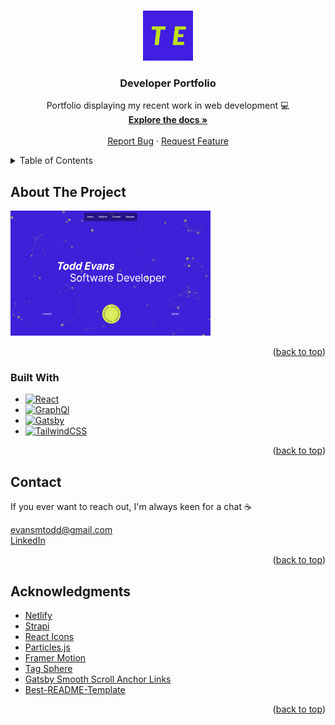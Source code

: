 <a name="readme-top"></a>

<!-- PROJECT LOGO -->
<br />
<div align="center">
  <a href="https://github.com/tomiev/portfolio">
    <img src="static/favicon.ico" alt="Logo" width="80" height="80">
  </a>

<h3 align="center">Developer Portfolio</h3>

  <p align="center">
    Portfolio displaying my recent work in web development 💻
    <br />
    <a href="https://github.com/tomiev/portfolio"><strong>Explore the docs »</strong></a>
    <br />
    <br />
    <a href="https://github.com/tomiev/portfolio/issues">Report Bug</a>
    ·
    <a href="https://github.com/tomiev/portfolio/issues">Request Feature</a>
  </p>
</div>



<!-- TABLE OF CONTENTS -->
<details>
  <summary>Table of Contents</summary>
  <ol>
    <li>
      <a href="#about-the-project">About The Project</a>
      <ul>
        <li><a href="#built-with">Built With</a></li>
      </ul>
    </li>
    <li><a href="#contact">Contact</a></li>
    <li><a href="#acknowledgments">Acknowledgments</a></li>
  </ol>
</details>



<!-- ABOUT THE PROJECT -->
## About The Project

  <a href="https://toddevans.dev">
    <img src="static/screenshot.png" alt="Product screenshot" width="320" height="200">
  </a>

<p align="right">(<a href="#readme-top">back to top</a>)</p>



### Built With

* [![React][React.js]][React-url]
* [![GraphQl][GraphQL]][GraphQL-url]
* [![Gatsby][Gatsby]][Gatsby-url]
* [![TailwindCSS][TailwindCSS]][TailwindCSS-url]

<p align="right">(<a href="#readme-top">back to top</a>)</p>

<!-- CONTACT -->
## Contact

If you ever want to reach out, I'm always keen for a chat ☕️

evansmtodd@gmail.com
<br />
[LinkedIn](https://linkedin.com/in/todd-evans-te)

<p align="right">(<a href="#readme-top">back to top</a>)</p>



<!-- ACKNOWLEDGMENTS -->
## Acknowledgments

* [Netlify](https://www.netlify.com/)
* [Strapi](https://strapi.io)
* [React Icons](https://react-icons.github.io/react-icons/search)
* [Particles.js](https://vincentgarreau.com/particles.js/)
* [Framer Motion](https://www.framer.com/motion/)
* [Tag Sphere](https://github.com/jjsanmartino03/react-tag-sphere)
* [Gatsby Smooth Scroll Anchor Links](https://www.gatsbyjs.com/plugins/gatsby-plugin-anchor-links/)
* [Best-README-Template](https://github.com/othneildrew/Best-README-Template)

<p align="right">(<a href="#readme-top">back to top</a>)</p>



<!-- MARKDOWN LINKS & IMAGES -->
<!-- https://www.markdownguide.org/basic-syntax/#reference-style-links -->
[contributors-shield]: https://img.shields.io/github/contributors/github_username/repo_name.svg?style=for-the-badge
[contributors-url]: https://github.com/github_username/repo_name/graphs/contributors
[forks-shield]: https://img.shields.io/github/forks/github_username/repo_name.svg?style=for-the-badge
[forks-url]: https://github.com/github_username/repo_name/network/members
[stars-shield]: https://img.shields.io/github/stars/github_username/repo_name.svg?style=for-the-badge
[stars-url]: https://github.com/github_username/repo_name/stargazers
[issues-shield]: https://img.shields.io/github/issues/github_username/repo_name.svg?style=for-the-badge
[issues-url]: https://github.com/github_username/repo_name/issues
[license-shield]: https://img.shields.io/github/license/github_username/repo_name.svg?style=for-the-badge
[license-url]: https://github.com/github_username/repo_name/blob/master/LICENSE.txt
[linkedin-shield]: https://img.shields.io/badge/-LinkedIn-black.svg?style=for-the-badge&logo=linkedin&colorB=555
[linkedin-url]: https://linkedin.com/in/linkedin_username
[product-screenshot]: images/screenshot.png
[React.js]: https://img.shields.io/badge/React-20232A?style=for-the-badge&logo=react&logoColor=61DAFB
[React-url]: https://reactjs.org/
[GraphQL]: https://img.shields.io/badge/-GraphQL-E10098?style=for-the-badge&logo=graphql&logoColor=white
[GraphQL-url]: https://graphql.org
[Gatsby]: https://img.shields.io/badge/Gatsby-%23663399.svg?style=for-the-badge&logo=gatsby&logoColor=white
[Gatsby-url]: https://www.gatsbyjs.com/
[TailwindCSS]: https://img.shields.io/badge/tailwindcss-%2338B2AC.svg?style=for-the-badge&logo=tailwind-css&logoColor=white
[TailwindCSS-url]: https://tailwindcss.com
[product-screenshot]: static/screenshot.png
